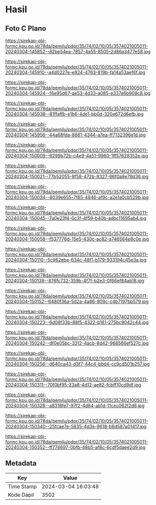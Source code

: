 # Hasil

## Foto C Plano

https://sirekap-obj-formc.kpu.go.id/78da/pemilu/pdpr/35/74/02/10/05/3574021005011-20240304-145852--82be54ea-7857-4a55-8505-2d86a3477e58.jpg

https://sirekap-obj-formc.kpu.go.id/78da/pemilu/pdpr/35/74/02/10/05/3574021005011-20240304-145910--a4d0227e-e924-4763-819b-fa14a53aef6f.jpg

https://sirekap-obj-formc.kpu.go.id/78da/pemilu/pdpr/35/74/02/10/05/3574021005011-20240304-145924--f6e95d67-ae53-4d33-a085-e337e6b909c8.jpg

https://sirekap-obj-formc.kpu.go.id/78da/pemilu/pdpr/35/74/02/10/05/3574021005011-20240304-145938--81ffaffb-e1b6-4de1-bb0d-320e672d6efb.jpg

https://sirekap-obj-formc.kpu.go.id/78da/pemilu/pdpr/35/74/02/10/05/3574021005011-20240304-145956--44a68fda-8661-4344-a7ea-ff7132396e1d.jpg

https://sirekap-obj-formc.kpu.go.id/78da/pemilu/pdpr/35/74/02/10/05/3574021005011-20240304-150009--6299b72b-c4e9-4a51-9960-1ff57628352e.jpg

https://sirekap-obj-formc.kpu.go.id/78da/pemilu/pdpr/35/74/02/10/05/3574021005011-20240304-150021--77b52055-8f58-472b-8327-66f0a9e78d36.jpg

https://sirekap-obj-formc.kpu.go.id/78da/pemilu/pdpr/35/74/02/10/05/3574021005011-20240304-150034--8039e655-7f85-4846-af9c-a2e1a0cb529b.jpg

https://sirekap-obj-formc.kpu.go.id/78da/pemilu/pdpr/35/74/02/10/05/3574021005011-20240304-150045--7a0e23f4-0c3f-4f59-b40b-adbc11695ab4.jpg

https://sirekap-obj-formc.kpu.go.id/78da/pemilu/pdpr/35/74/02/10/05/3574021005011-20240304-150058--f537776d-15e5-430c-ac82-a746564e8c0e.jpg

https://sirekap-obj-formc.kpu.go.id/78da/pemilu/pdpr/35/74/02/10/05/3574021005011-20240304-150110--5c962ebe-634c-48f1-b179-933194c45e3a.jpg

https://sirekap-obj-formc.kpu.go.id/78da/pemilu/pdpr/35/74/02/10/05/3574021005011-20240304-150138--876fc732-359b-4f7f-b2e3-0f66ef84ab18.jpg

https://sirekap-obj-formc.kpu.go.id/78da/pemilu/pdpr/35/74/02/10/05/3574021005011-20240304-150152--6480f36a-5d2a-4a86-809c-c4b7197bb579.jpg

https://sirekap-obj-formc.kpu.go.id/78da/pemilu/pdpr/35/74/02/10/05/3574021005011-20240304-150223--6d08f33b-88f5-4322-b161-275bc9042c44.jpg

https://sirekap-obj-formc.kpu.go.id/78da/pemilu/pdpr/35/74/02/10/05/3574021005011-20240304-150242--df0e05bc-3312-4acb-8d42-968566ef527c.jpg

https://sirekap-obj-formc.kpu.go.id/78da/pemilu/pdpr/35/74/02/10/05/3574021005011-20240304-150256--d640ca43-d3f7-44c4-bbd4-cc9cd501b257.jpg

https://sirekap-obj-formc.kpu.go.id/78da/pemilu/pdpr/35/74/02/10/05/3574021005011-20240304-150311--70f0bf95-23a8-4d12-ae82-fcbff10cd9df.jpg

https://sirekap-obj-formc.kpu.go.id/78da/pemilu/pdpr/35/74/02/10/05/3574021005011-20240304-150328--a8318fe7-97f2-4d84-ab1d-11cec062f2d6.jpg

https://sirekap-obj-formc.kpu.go.id/78da/pemilu/pdpr/35/74/02/10/05/3574021005011-20240304-150340--25fcae7e-5835-4d3e-9618-b8d587a01417.jpg

https://sirekap-obj-formc.kpu.go.id/78da/pemilu/pdpr/35/74/02/10/05/3574021005011-20240304-150352--ff774697-0bfb-48b5-af8c-6cdf5daee2d9.jpg


## Metadata

| Key        | Value               |
| ---------- | ------------------- |
| Time Stamp | 2024-03-04 16:03:48 |
| Kode Dapil | 3502                |



